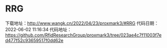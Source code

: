 # RRG
下载地址：http://www.wangk.cn/2022/04/23/proxmark3/#RRG
代码日期：2022-06-02 11:16:34
代码地址：https://github.com/RfidResearchGroup/proxmark3/tree/023ae4c7f11003f7ed477f52c93659517f0dd62e

